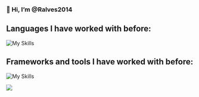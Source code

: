 <h3>👋 Hi, I’m @Ralves2014</h1>

## Languages I have worked with before:
![My Skills](https://skills.thijs.gg/icons?i=js,java,c,cs,py,html,css,postgres,kotlin)

## Frameworks and tools I have worked with before:
![My Skills](https://skills.thijs.gg/icons?i=dotnet,spring,git,linux,androidstudio)


![](https://komarev.com/ghpvc/?username=Ralves2014&color=red&style=flat&label=PROFILE+VIEWS)

